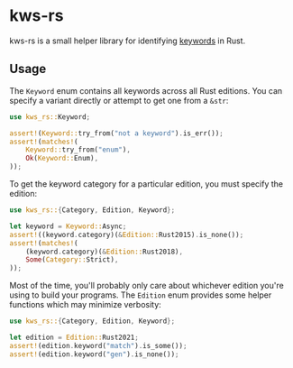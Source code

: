 # kws-rs

kws-rs is a small helper library for identifying [keywords] in Rust.

## Usage

The `Keyword` enum contains all keywords across all Rust editions. You can
specify a variant directly or attempt to get one from a `&str`:

```rust
use kws_rs::Keyword;

assert!(Keyword::try_from("not a keyword").is_err());
assert!(matches!(
    Keyword::try_from("enum"),
    Ok(Keyword::Enum),
));
```

To get the keyword category for a particular edition, you must specify the
edition:
 
```rust
use kws_rs::{Category, Edition, Keyword};

let keyword = Keyword::Async;
assert!((keyword.category)(&Edition::Rust2015).is_none());
assert!(matches!(
    (keyword.category)(&Edition::Rust2018),
    Some(Category::Strict),
));
```

Most of the time, you'll probably only care about whichever edition you're using
to build your programs. The `Edition` enum provides some helper functions which
may minimize verbosity:

```rust
use kws_rs::{Category, Edition, Keyword};

let edition = Edition::Rust2021;
assert!(edition.keyword("match").is_some());
assert!(edition.keyword("gen").is_none());
```

[keywords]: https://doc.rust-lang.org/reference/keywords.html
